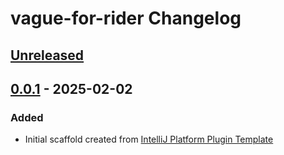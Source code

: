 <!-- Keep a Changelog guide -> https://keepachangelog.com -->

# vague-for-rider Changelog

## [Unreleased]

## [0.0.1] - 2025-02-02

### Added

- Initial scaffold created from [IntelliJ Platform Plugin Template](https://github.com/JetBrains/intellij-platform-plugin-template)

[Unreleased]: https://github.com/Sebastians-codes/vague-for-rider/compare/v0.0.1...HEAD
[0.0.1]: https://github.com/Sebastians-codes/vague-for-rider/commits/v0.0.1
